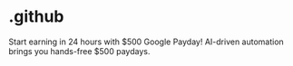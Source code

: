 # .github
Start earning in 24 hours with $500 Google Payday! AI-driven automation brings you hands-free $500 paydays.
